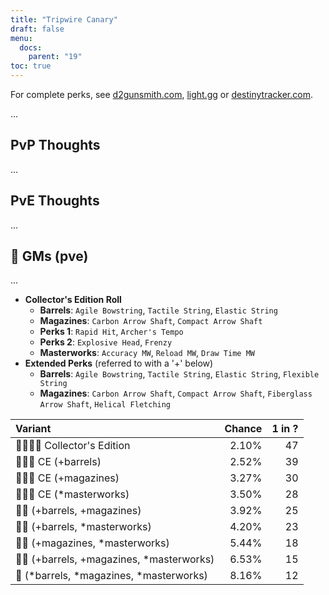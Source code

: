 ```yaml
---
title: "Tripwire Canary"
draft: false
menu:
  docs:
    parent: "19"
toc: true
---
```


For complete perks, see [d2gunsmith.com](https://d2gunsmith.com/w/3849444474), [light.gg](https://www.light.gg/db/items/3849444474) or [destinytracker.com](https://destinytracker.com/destiny-2/db/items/3849444474).

...

## PvP Thoughts

...

## PvE Thoughts

...

## 👾 GMs (pve)

...

* **Collector's Edition Roll**
  * **Barrels**: `Agile Bowstring`, `Tactile String`, `Elastic String`
  * **Magazines**: `Carbon Arrow Shaft`, `Compact Arrow Shaft`
  * **Perks 1**: `Rapid Hit`, `Archer's Tempo`
  * **Perks 2**: `Explosive Head`, `Frenzy`
  * **Masterworks**: `Accuracy MW`, `Reload MW`, `Draw Time MW`
* **Extended Perks** (referred to with a '+' below)
  * **Barrels**: `Agile Bowstring`, `Tactile String`, `Elastic String`, `Flexible String`
  * **Magazines**: `Carbon Arrow Shaft`, `Compact Arrow Shaft`, `Fiberglass Arrow Shaft`, `Helical Fletching`

| Variant | Chance | 1 in ? |
|:-|-:|-:|
| 👾👾👾🌟 Collector's Edition | 2.10% | 47 |
| 👾👾👾 CE (+barrels) | 2.52% | 39 |
| 👾👾👾 CE (+magazines) | 3.27% | 30 |
| 👾👾👾 CE (*masterworks) | 3.50% | 28 |
| 👾👾 (+barrels, +magazines) | 3.92% | 25 |
| 👾👾 (+barrels, *masterworks) | 4.20% | 23 |
| 👾👾 (+magazines, *masterworks) | 5.44% | 18 |
| 👾👾 (+barrels, +magazines, *masterworks) | 6.53% | 15 |
| 👾 (*barrels, *magazines, *masterworks) | 8.16% | 12 |

